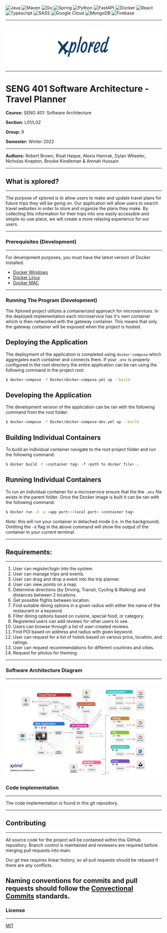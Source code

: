 <img alt="Java" src="https://img.shields.io/badge/java-%23ED8B00.svg?style=for-the-badge&logo=java&logoColor=white"/> 
<img alt="Maven" src="https://img.shields.io/badge/Apache%20Maven-C71A36?style=for-the-badge&logo=Apache%20Maven&logoColor=white"/>
<img alt="Go" src="https://img.shields.io/badge/go-%2300ADD8.svg?style=for-the-badge&logo=go&logoColor=white"/>
<img alt="Spring" src="https://img.shields.io/badge/spring-%236DB33F.svg?style=for-the-badge&logo=spring&logoColor=white"/>
<img alt="Python" src="https://img.shields.io/badge/python-3670A0?style=for-the-badge&logo=python&logoColor=ffdd54"/>
<img alt="FastAPI" src="https://img.shields.io/badge/FastAPI-005571?style=for-the-badge&logo=fastapi"/>
<img alt="Docker" src="https://img.shields.io/badge/docker-%230db7ed.svg?style=for-the-badge&logo=docker&logoColor=white"/>
<img alt="React" src="https://img.shields.io/badge/react-%2320232a.svg?style=for-the-badge&logo=react&logoColor=%2361DAFB"/>
<img alt="Typescript" src="https://img.shields.io/badge/typescript-%23007ACC.svg?style=for-the-badge&logo=typescript&logoColor=white"/>
<img alt="SASS" src="https://img.shields.io/badge/SASS-hotpink.svg?style=for-the-badge&logo=SASS&logoColor=white"/>
<img alt="Google Cloud" src="https://img.shields.io/badge/GoogleCloud-%234285F4.svg?style=for-the-badge&logo=google-cloud&logoColor=white"/>
<img alt="MongoDB" src="https://img.shields.io/badge/MongoDB-%234ea94b.svg?style=for-the-badge&logo=mongodb&logoColor=white"/>
<img alt="Firebase" src="https://img.shields.io/badge/firebase-%23039BE5.svg?style=for-the-badge&logo=firebase"/>

---

## ![Xplored](Banner.png)

---

# SENG 401 Software Architecture - Travel Planner

**Course:** SENG 401: Software Architecture

**Section:** L01/L02

**Group:** 9

**Semester:** Winter 2022

---

**Authors:** Robert Brown, Risat Haque, Alexis Hamrak, Dylan Wheeler, Nicholas Knapton, Brooke Kindleman & Amnah Hussain

---

## What is xplored?

---

The purpose of xplored is to allow users to make and update travel plans for future trips they will be going on. Our application will allow users to search travel websites in order to store and organize the plans they make. By collecting this information for their trips into one easily accessible and simple-to-use place, we will create a more relaxing experience for our users.

---

### **Prerequisites (Development)**

---

For development purposes, you must have the latest version of Docker installed.

- [Docker Windows](https://docs.docker.com/desktop/windows/install/)
- [Docker Linux](https://docs.docker.com/engine/install/ubuntu/)
- [Docker MAC](https://docs.docker.com/desktop/mac/install/)

---

### **Running The Program (Development)**

The Xplored project utilizes a containerized approach for microservices. In the deployed implementation each microservice has it's own container which is then networked with the gateway container. This means that only the gateway container will be exposed when the project is hosted.

## Deploying the Application

The deployment of the application is completed using `docker-compose` which aggregates each container and connects them. If your `.env` is properly configured in the root directory the entire application can be ran using the following command in the project root:

```bash
$ docker-compose -f Docker/docker-compose.yml up --build
```

## Developing the Application

The development version of the application can be ran with the following command from the root folder:

```bash
$ docker-compose -f Docker/docker-compose-dev.yml up --build
```

## Building Individual Containers

To build an individual container navigate to the root project folder and run the following command:

```bash
$ docker build -t <container tag> -f <path to docker file> .
```

## Running Individual Containers

To run an individual container for a microservice ensure that the the `.env` file exists in the parent folder. Once the Docker image is built it can be ran with the following command:

```bash
$ docker run -d -p <app port>:<local port> <container tag>
```

_Note:_ this will run your container in detached mode (i.e. in the background). Omitting the `-d` flag in the above command will show the output of the container in your current terminal.

---

## **Requirements:**

---

1. User can register/login into the system.
2. User can manage trips and events.
3. User can drag and drop a event into the trip planner.
4. User can view points on a map.
5. Determine directions (by Driving, Transit, Cycling & Walking) and distances between 2 locations.
6. Get possible flights between location.
7. Find suitable dining options in a given radius with either the name of the restaurant or a keyword.
8. Filter dining options based on cuisine, special food, or category.
9. Registered users can add reviews for other users to see.
10. Users can browse through a list of user-created reviews.
11. Find POI based on address and radius with given keyword.
12. User can request for a list of hotels based on various price, location, and ratings.
13. User can request recommendations for different countries and cities.
14. Request for photos for theming.

---

### **Software Architecture Diagram**

---

## ![Diagram](ArchitectureDiagram.png)

### **Code implementation**

---

The code implementation is found in this git repository.

---

## Contributing

---

All source code for the project will be contained within this GitHub repository. Branch control is maintained and reviewers are required before merging pull requests into main.

Our git tree requires linear history, so all pull requests should be rebased if there are any conflicts.

## Naming conventions for commits and pull requests should follow the [Convectional Commits](https://www.conventionalcommits.org/en/v1.0.0/) standards.

### **License**

---

[MIT](https://choosealicense.com/licenses/mit/)
